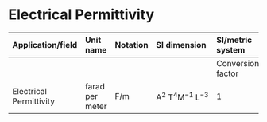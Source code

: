 # Electrical Permittivity

| Application/field | Unit name | Notation | SI dimension | SI/metric system |  | English/US system |  |
| :--- | :--- | :--- | :--- | :--- | :--- | :--- | :--- |
|  |  |  |  | Conversion factor | Unit | Conversion factor | Unit |
| Electrical Permittivity | farad per meter | F/m | $\mathrm{A}^{2} \mathrm{~T}^{4} \mathrm{M}^{-1} \mathrm{~L}^{-3}$ | 1 | F/m |  |  |
